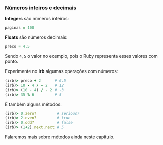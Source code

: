 ### Números inteiros e decimais

**Integers** são números inteiros:

```ruby
paginas = 100
```

**Floats** são números decimais:

```ruby
preco = 4.5
```

Sendo `4,5` o valor no exemplo, pois o Ruby representa esses valores com ponto.

Experimente no **irb** algumas operações com números:

```ruby
(irb)> preco + 2      # 6.5
(irb)> 10 - 4 / - 2   # 12
(irb)> (10 - 4) / - 2 # -3
(irb)> 35 % 6         # 5
```

E também alguns métodos:

```ruby
(irb)> 0.zero?         # serious?
(irb)> 2.even?         # true
(irb)> 0.odd?          # false
(irb)> (1+2).next.next # 5
```

Falaremos mais sobre métodos ainda neste capítulo.
